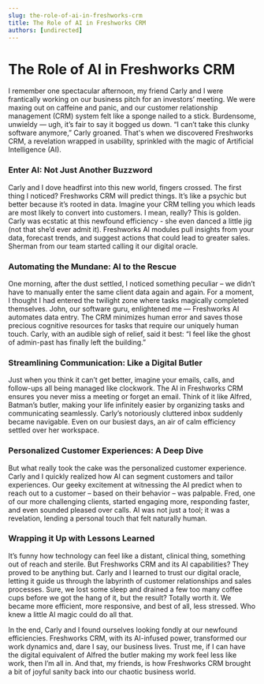 ```yaml
---
slug: the-role-of-ai-in-freshworks-crm
title: The Role of AI in Freshworks CRM
authors: [undirected]
---
```


# The Role of AI in Freshworks CRM

I remember one spectacular afternoon, my friend Carly and I were frantically working on our business pitch for an investors’ meeting. We were maxing out on caffeine and panic, and our customer relationship management (CRM) system felt like a sponge nailed to a stick. Burdensome, unwieldy — ugh, it’s fair to say it bogged us down. “I can’t take this clunky software anymore,” Carly groaned. That's when we discovered Freshworks CRM, a revelation wrapped in usability, sprinkled with the magic of Artificial Intelligence (AI). 

### Enter AI: Not Just Another Buzzword

Carly and I dove headfirst into this new world, fingers crossed. The first thing I noticed? Freshworks CRM will predict things. It’s like a psychic but better because it’s rooted in data. Imagine your CRM telling you which leads are most likely to convert into customers. I mean, really? This is golden. Carly was ecstatic at this newfound efficiency - she even danced a little jig (not that she’d ever admit it). Freshworks AI modules pull insights from your data, forecast trends, and suggest actions that could lead to greater sales. Sherman from our team started calling it our digital oracle.

### Automating the Mundane: AI to the Rescue

One morning, after the dust settled, I noticed something peculiar – we didn’t have to manually enter the same client data again and again. For a moment, I thought I had entered the twilight zone where tasks magically completed themselves. John, our software guru, enlightened me — Freshworks AI automates data entry. The CRM minimizes human error and saves those precious cognitive resources for tasks that require our uniquely human touch. Carly, with an audible sigh of relief, said it best: “I feel like the ghost of admin-past has finally left the building.”

### Streamlining Communication: Like a Digital Butler

Just when you think it can’t get better, imagine your emails, calls, and follow-ups all being managed like clockwork. The AI in Freshworks CRM ensures you never miss a meeting or forget an email. Think of it like Alfred, Batman’s butler, making your life infinitely easier by organizing tasks and communicating seamlessly. Carly’s notoriously cluttered inbox suddenly became navigable. Even on our busiest days, an air of calm efficiency settled over her workspace.

### Personalized Customer Experiences: A Deep Dive

But what really took the cake was the personalized customer experience. Carly and I quickly realized how AI can segment customers and tailor experiences. Our geeky excitement at witnessing the AI predict when to reach out to a customer – based on their behavior – was palpable. Fred, one of our more challenging clients, started engaging more, responding faster, and even sounded pleased over calls. AI was not just a tool; it was a revelation, lending a personal touch that felt naturally human.

### Wrapping it Up with Lessons Learned

It’s funny how technology can feel like a distant, clinical thing, something out of reach and sterile. But Freshworks CRM and its AI capabilities? They proved to be anything but. Carly and I learned to trust our digital oracle, letting it guide us through the labyrinth of customer relationships and sales processes. Sure, we lost some sleep and drained a few too many coffee cups before we got the hang of it, but the result? Totally worth it. We became more efficient, more responsive, and best of all, less stressed. Who knew a little AI magic could do all that.

In the end, Carly and I found ourselves looking fondly at our newfound efficiencies. Freshworks CRM, with its AI-infused power, transformed our work dynamics and, dare I say, our business lives. Trust me, if I can have the digital equivalent of Alfred the butler making my work feel less like work, then I’m all in. And that, my friends, is how Freshworks CRM brought a bit of joyful sanity back into our chaotic business world.
